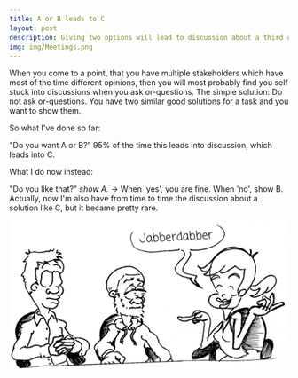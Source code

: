 ```yaml
---
title: A or B leads to C
layout: post
description: Giving two options will lead to discussion about a third option.
img: img/Meetings.png
---
```


When you come to a point, that you have multiple stakeholders which have most of the time different opinions, then you will most probably find you self stuck into discussions when you ask or-questions. The simple solution: Do not ask or-questions. You have two similar good solutions for a task and you want to show them.

So what I've done so far:

"Do you want A or B?"
95% of the time this leads into discussion, which leads into C.

What I do now instead:

"Do you like that?" _show A._ -&gt; When 'yes', you are fine. When 'no', show B.
Actually, now I'm also have from time to time the discussion about a solution like C, but it became pretty rare.

![](/img/Meetings.png)